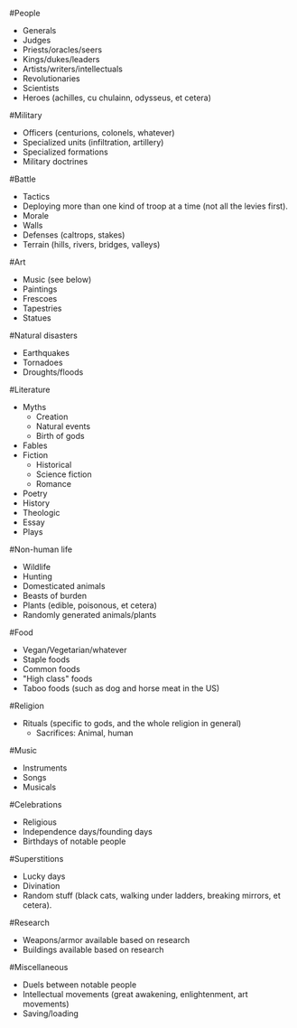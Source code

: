 #People
- Generals
- Judges
- Priests/oracles/seers
- Kings/dukes/leaders
- Artists/writers/intellectuals
- Revolutionaries
- Scientists
- Heroes (achilles, cu chulainn, odysseus, et cetera)

#Military
- Officers (centurions, colonels, whatever)
- Specialized units (infiltration, artillery)
- Specialized formations
- Military doctrines

#Battle
- Tactics
- Deploying more than one kind of troop at a time (not all the levies first).
- Morale
- Walls
- Defenses (caltrops, stakes)
- Terrain (hills, rivers, bridges, valleys)

#Art
- Music (see below)
- Paintings
- Frescoes
- Tapestries
- Statues

#Natural disasters
- Earthquakes
- Tornadoes
- Droughts/floods

#Literature
- Myths
    - Creation
    - Natural events
    - Birth of gods
- Fables
- Fiction
    - Historical
    - Science fiction
    - Romance
- Poetry
- History
- Theologic
- Essay
- Plays

#Non-human life
- Wildlife
- Hunting
- Domesticated animals
- Beasts of burden
- Plants (edible, poisonous, et cetera)
- Randomly generated animals/plants

#Food
- Vegan/Vegetarian/whatever
- Staple foods
- Common foods
- "High class" foods
- Taboo foods (such as dog and horse meat in the US)

#Religion
- Rituals (specific to gods, and the whole religion in general)
    - Sacrifices: Animal, human

#Music
- Instruments
- Songs
- Musicals

#Celebrations
- Religious
- Independence days/founding days
- Birthdays of notable people

#Superstitions
- Lucky days
- Divination
- Random stuff (black cats, walking under ladders, breaking mirrors, et cetera).

#Research
- Weapons/armor available based on research
- Buildings available based on research

#Miscellaneous
- Duels between notable people
- Intellectual movements (great awakening, enlightenment, art movements)
- Saving/loading
